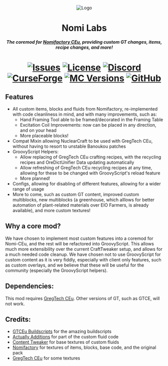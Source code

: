 <p align="center"><img src="https://github.com/Nomi-CEu/Nomi-CEu/assets/103940576/672808a8-0ad0-4d07-809e-08336a928909" alt="Logo"></p>
<h1 align="center">Nomi Labs</h1>
<p align="center"><b><i>The coremod for <a href="https://github.com/Nomi-CEu/Nomi-CEu"> Nomifactory CEu</a>, providing custom GT changes, items, recipe changes, and more!</i></b></p>
<h1 align="center">
    <a href="https://github.com/Nomi-CEu/Nomi-Labs/issues"><img src="https://img.shields.io/github/issues/Nomi-CEu/Nomi-Labs?style=for-the-badge&color=orange" alt="Issues"></a>
    <a href="https://github.com/Nomi-CEu/Nomi-Labs/blob/master/LICENSE"><img src="https://img.shields.io/github/license/Nomi-CEu/Nomi-Labs?style=for-the-badge" alt="License"></a>
    <a href="https://discord.com/invite/zwQzqP8b6q"><img src="https://img.shields.io/discord/927050775073534012?color=5464ec&label=Discord&style=for-the-badge" alt="Discord"></a>
    <br>
    <a href="https://www.curseforge.com/minecraft/mc-mods/nomi-labs"><img src="https://cf.way2muchnoise.eu/932060.svg?badge_style=for_the_badge" alt="CurseForge"></a>
    <a href="https://www.curseforge.com/minecraft/mc-mods/nomi-labs"><img src="https://cf.way2muchnoise.eu/versions/For%20MC_932060_all.svg?badge_style=for_the_badge" alt="MC Versions"></a>
    <a href="https://github.com/Nomi-CEu/Nomi-Labs/releases"><img src="https://img.shields.io/github/downloads/Nomi-CEu/Nomi-Labs/total?sort=semver&logo=github&label=&style=for-the-badge&color=2d2d2d&labelColor=545454&logoColor=FFFFFF" alt="GitHub"></a>
</h1>

## Features
- All custom items, blocks and fluids from Nomifactory, re-implemented with code cleanliness in mind, and with many improvements, such as:
  - Hand Framing Tool able to be framed/decorated in the Framing Table
  - Excitation Coil Improvements: now can be placed in any direction, and on your head
  - More placeable blocks!
- Compat Mixin allowing NuclearCraft to be used with GregTech CEu, without having to resort to unstable Banoukou patches
- GroovyScript Helpers:
  - Allow replacing of GregTech CEu crafting recipes, with the recycling recipes and OreDictUnifier Data updating automatically
  - Allow refreshing of GregTech CEu recycling recipes at any time, allowing for these to be changed with GroovyScript's reload feature
  - More planned!
- Configs, allowing for disabling of different features, allowing for a wider range of usage
- More to come, such as custom GT content, improved custom multiblocks, new multiblocks (a greenhouse, which alllows for better automation of plant-related materials over EIO Farmers, is already available), and more custom textures!
  
## Why a core mod?
We have chosen to implement most custom features into a coremod for Nomi-CEu, and the rest will be refactored into GroovyScript. This allows much more extensibility over the current CraftTweaker setup, and allows for a much needed code cleanup. We have chosen not to use GroovyScript for custom content as it is very fiddly, especially with client only features, such as custom overlays, and we believe that these will be useful for the community (especially the GroovyScript helpers).

## Dependencies:
This mod requires [GregTech CEu](https://github.com/GregTechCEu/GregTech). Other versions of GT, such as GTCE, will not work.

## Credits:
- [GTCEu Buildscripts](https://github.com/GregTechCEu/Buildscripts) for the amazing buildscripts
- [Actually Additions](https://github.com/Ellpeck/ActuallyAdditions) for part of the custom fluid code
- [Content Tweaker](https://github.com/CraftTweaker/ContentTweaker) for base textures of custom fluids
- [Nomifactory](https://github.com/Nomifactory/Nomifactory) for textures of items, blocks, base code, and the original pack
- [GregTech CEu](https://github.com/GregTechCEu/GregTech) for some textures
